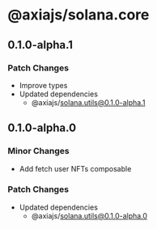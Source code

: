 # @axiajs/solana.core

## 0.1.0-alpha.1

### Patch Changes

- Improve types
- Updated dependencies
  - @axiajs/solana.utils@0.1.0-alpha.1

## 0.1.0-alpha.0

### Minor Changes

- Add fetch user NFTs composable

### Patch Changes

- Updated dependencies
  - @axiajs/solana.utils@0.1.0-alpha.0
